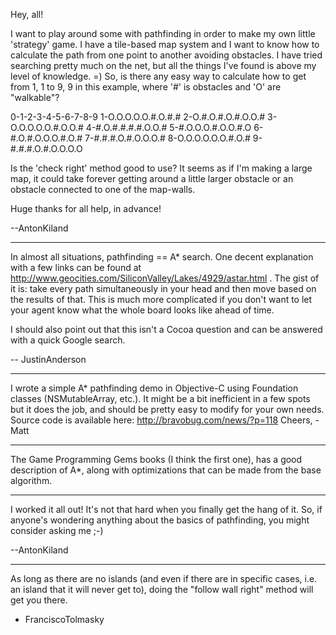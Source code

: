 Hey, all!

I want to play around some with pathfinding in order to make my own little 'strategy' game. I have a tile-based map system and I want to know how to calculate the path from one point to another avoiding obstacles. I have tried searching pretty much on the net, but all the things I've found is above my level of knowledge. =)
So, is there any easy way to calculate how to get from 1, 1 to 9, 9 in this example, where '#' is obstacles and 'O' are "walkable"?

    
0-1-2-3-4-5-6-7-8-9
1-O.O.O.O.O.#.O.#.#
2-O.#.O.#.O.#.O.O.#
3-O.O.O.O.O.#.O.O.#
4-#.O.#.#.#.#.O.O.#
5-#.O.O.O.#.O.O.#.O
6-#.O.#.O.O.O.#.O.#
7-#.#.#.O.#.O.O.O.#
8-O.O.O.O.O.O.#.O.#
9-#.#.#.O.#.O.O.O.O



Is the 'check right' method good to use? It seems as if I'm making a large map, it could take forever getting around a little larger obstacle or an obstacle connected to one of the map-walls.


Huge thanks for all help, in advance!

--AntonKiland

----

In almost all situations, pathfinding == A* search. One decent explanation with a few links can be found at http://www.geocities.com/SiliconValley/Lakes/4929/astar.html . The gist of it is: take every path simultaneously in your head and then move based on the results of that. This is much more complicated if you don't want to let your agent know what the whole board looks like ahead of time.

I should also point out that this isn't a Cocoa question and can be answered with a quick Google search.

-- JustinAnderson

----


I wrote a simple A* pathfinding demo in Objective-C using Foundation classes (NSMutableArray, etc.). It might be a bit inefficient in a few spots but it does the job, and should be pretty easy to modify for your own needs. Source code is available here:
http://bravobug.com/news/?p=118
Cheers, -Matt


----


The Game Programming Gems books (I think the first one), has a good description of A*, along with optimizations that can be made from the base algorithm.

----

I worked it all out! It's not that hard when you finally get the hang of it. So, if anyone's wondering anything about the basics of pathfinding, you might consider asking me ;-)

--AntonKiland

----

As long as there are no islands (and even if there are in specific cases, i.e. an island that it will never get to), doing the "follow wall right" method will get you there.

- FranciscoTolmasky
